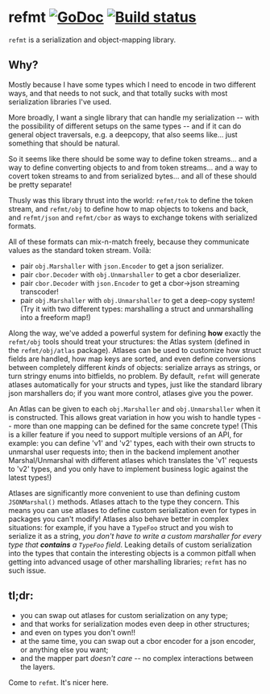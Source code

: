 refmt [![GoDoc](https://godoc.org/github.com/polydawn/refmt?status.svg)](https://godoc.org/github.com/polydawn/refmt) [![Build status](https://img.shields.io/travis/polydawn/refmt/master.svg?style=flat-square)](https://travis-ci.org/polydawn/refmt)
=====


`refmt` is a serialization and object-mapping library.



Why?
----

Mostly because I have some types which I need to encode in two different ways, and that needs to not suck, and that totally sucks with most serialization libraries I've used.

More broadly, I want a single library that can handle my serialization -- with the possibility of different setups on the same types -- and if it can do general object traversals, e.g. a deepcopy, that also seems like... just something that should be natural.

So it seems like there should be some way to define token streams... and a way to define converting objects to and from token streams... and a way to covert token streams to and from serialized bytes... and all of these should be pretty separate!

Thusly was this library thrust into the world:
`refmt/tok` to define the token stream,
and `refmt/obj` to define how to map objects to tokens and back,
and `refmt/json` and `refmt/cbor` as ways to exchange tokens with serialized formats.

All of these formats can mix-n-match freely, because they communicate values as the standard token stream. Voilà:

- pair `obj.Marshaller` with `json.Encoder` to get a json serializer.
- pair `cbor.Decoder` with `obj.Unmarshaller` to get a cbor deserializer.
- pair `cbor.Decoder` with `json.Encoder` to get a cbor->json streaming transcoder!
- pair `obj.Marshaller` with `obj.Unmarshaller` to get a deep-copy system!  (Try it with two different types: marshalling a struct and unmarshalling into a freeform map!)

Along the way, we've added a powerful system for defining **how** exactly the `refmt/obj` tools should treat your structures:
the Atlas system (defined in the `refmt/obj/atlas` package).
Atlases can be used to customize how struct fields are handled, how map keys are sorted, and even
define conversions between completely different *kinds* of objects: serialize arrays as strings, or turn stringy enums into bitfields, no problem.
By default, `refmt` will generate atlases automatically for your structs and types, just like the standard library json marshallers do;
if you want more control, atlases give you the power.

An Atlas can be given to each `obj.Marshaller` and `obj.Unmarshaller` when it is constructed.
This allows great variation in how you wish to handle types -- more than one mapping can be defined for the same concrete type!
(This is a killer feature if you need to support multiple versions of an API, for example:
you can define 'v1' and 'v2' types, each with their own structs to unmarshal user requests into;
then in the backend implement another Marshal/Unmarshal with different atlases which translates the 'v1' requests to 'v2' types,
and you only have to implement business logic against the latest types!)

Atlases are significantly more convenient to use than defining custom `JSONMarshal()` methods.
Atlases attach to the type they concern.
This means you can use atlases to define custom serialization even for types in packages you can't modify!
Atlases also behave better in complex situations: for example,
if you have a `TypeFoo` struct and you wish to serialize it as a string,
*you don't have to write a custom marshaller for every type that **contains** a `TypeFoo` field*.
Leaking details of custom serialization into the types that contain the interesting objects is
a common pitfall when getting into advanced usage of other marshalling libraries; `refmt` has no such issue.

## tl;dr:

- you can swap out atlases for custom serialization on any type;
- and that works for serialization modes even deep in other structures;
- and even on types you don't own!!
- at the same time, you can swap out a cbor encoder for a json encoder, or anything else you want;
- and the mapper part *doesn't care* -- no complex interactions between the layers.

Come to `refmt`.  It's nicer here.
